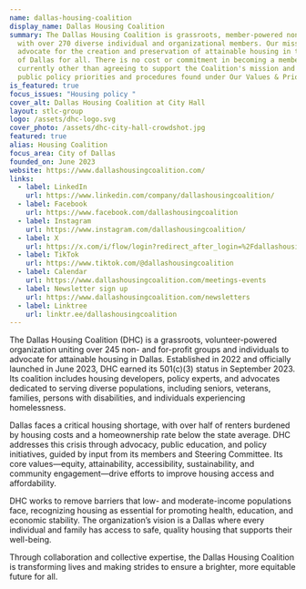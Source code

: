 ```yaml
---
name: dallas-housing-coalition
display_name: Dallas Housing Coalition
summary: The Dallas Housing Coalition is grassroots, member-powered nonprofit
  with over 270 diverse individual and organizational members. Our mission is to
  advocate for the creation and preservation of attainable housing in the city
  of Dallas for all. There is no cost or commitment in becoming a member
  currently other than agreeing to support the Coalition's mission and adopted
  public policy priorities and procedures found under Our Values & Priorities.
is_featured: true
focus_issues: "Housing policy "
cover_alt: Dallas Housing Coalition at City Hall
layout: stlc-group
logo: /assets/dhc-logo.svg
cover_photo: /assets/dhc-city-hall-crowdshot.jpg
featured: true
alias: Housing Coalition
focus_area: City of Dallas
founded_on: June 2023
website: https://www.dallashousingcoalition.com/
links:
  - label: LinkedIn
    url: https://www.linkedin.com/company/dallashousingcoalition/
  - label: Facebook
    url: https://www.facebook.com/dallashousingcoalition
  - label: Instagram
    url: https://www.instagram.com/dallashousingcoalition/
  - label: X
    url: https://x.com/i/flow/login?redirect_after_login=%2Fdallashousingco
  - label: TikTok
    url: https://www.tiktok.com/@dallashousingcoalition
  - label: Calendar
    url: https://www.dallashousingcoalition.com/meetings-events
  - label: Newsletter sign up
    url: https://www.dallashousingcoalition.com/newsletters
  - label: Linktree
    url: linktr.ee/dallashousingcoalition
---
```

The Dallas Housing Coalition (DHC) is a grassroots, volunteer-powered organization uniting over 245 non- and for-profit groups and individuals to advocate for attainable housing in Dallas. Established in 2022 and officially launched in June 2023, DHC earned its 501(c)(3) status in September 2023. Its coalition includes housing developers, policy experts, and advocates dedicated to serving diverse populations, including seniors, veterans, families, persons with disabilities, and individuals experiencing homelessness.

Dallas faces a critical housing shortage, with over half of renters burdened by housing costs and a homeownership rate below the state average. DHC addresses this crisis through advocacy, public education, and policy initiatives, guided by input from its members and Steering Committee. Its core values—equity, attainability, accessibility, sustainability, and community engagement—drive efforts to improve housing access and affordability.

DHC works to remove barriers that low- and moderate-income populations face, recognizing housing as essential for promoting health, education, and economic stability. The organization’s vision is a Dallas where every individual and family has access to safe, quality housing that supports their well-being.

Through collaboration and collective expertise, the Dallas Housing Coalition is transforming lives and making strides to ensure a brighter, more equitable future for all.